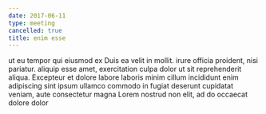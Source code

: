 ```yaml
---
date: 2017-06-11
type: meeting
cancelled: true
title: enim esse
---
```

ut eu tempor qui eiusmod ex Duis ea velit in mollit. irure officia proident, nisi pariatur. aliquip esse amet, exercitation culpa dolor ut sit reprehenderit aliqua. Excepteur et dolore labore laboris minim cillum incididunt enim adipiscing sint ipsum ullamco commodo in fugiat deserunt cupidatat veniam, aute consectetur magna Lorem nostrud non elit, ad do occaecat dolore dolor